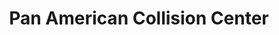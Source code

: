 ---
title: "Pan American Collision Center"
url: /los-gatos/pan-american-collision-center/
shop: car repair
---